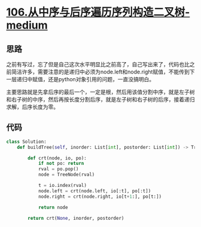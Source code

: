 # [106.从中序与后序遍历序列构造二叉树-medium](https://leetcode-cn.com/problems/construct-binary-tree-from-inorder-and-postorder-traversal/)

## 思路

之前有写过，忘了但是自己这次水平明显比之前高了，自己写出来了，代码也比之前简洁许多，需要注意的是递归中必须为node.left和node.right赋值，不能传到下一层递归中赋值，还是python对象引用的问题，一直没搞明白。

主要思路就是先拿后序的最后一个，一定是根，然后用该值分割中序，就是左子树和右子树的中序，然后再按长度分割后序，就是左子树和右子树的后序，接着递归求解，后序长度为零。

## 代码
```python
class Solution:
    def buildTree(self, inorder: List[int], postorder: List[int]) -> TreeNode:

        def crt(node, io, po):
            if not po: return
            rval = po.pop()
            node = TreeNode(rval)

            t = io.index(rval)
            node.left = crt(node.left, io[:t], po[:t])
            node.right = crt(node.right, io[t+1:], po[t:])

            return node
        
        return crt(None, inorder, postorder)
```